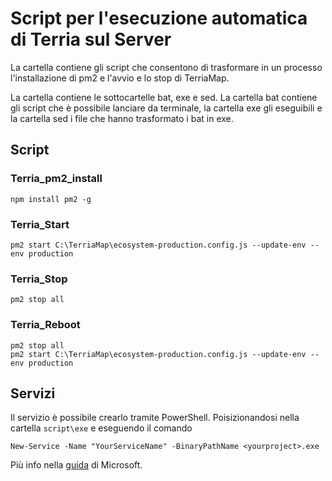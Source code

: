 # Script per l'esecuzione automatica di Terria sul Server
La cartella contiene gli script che consentono di trasformare in un processo l'installazione di pm2 e l'avvio e lo stop di TerriaMap.

La cartella contiene le sottocartelle bat, exe e sed. La cartella bat contiene gli script che è possibile lanciare da terminale, la cartella exe gli eseguibili e la cartella sed i file che hanno trasformato i bat in exe.

## Script

### Terria_pm2_install
```
npm install pm2 -g
```

### Terria_Start
```
pm2 start C:\TerriaMap\ecosystem-production.config.js --update-env --env production
```

### Terria_Stop
```
pm2 stop all
```

### Terria_Reboot
```
pm2 stop all
pm2 start C:\TerriaMap\ecosystem-production.config.js --update-env --env production
```

## Servizi
Il servizio è possibile crearlo tramite PowerShell. Poisizionandosi nella cartella `script\exe` e eseguendo il comando
```
New-Service -Name "YourServiceName" -BinaryPathName <yourproject>.exe
```
Più info nella [guida](https://docs.microsoft.com/it-it/dotnet/framework/windows-services/how-to-install-and-uninstall-services#install-using-powershell) di Microsoft.